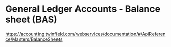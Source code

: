 # General Ledger Accounts - Balance sheet (BAS)

https://accounting.twinfield.com/webservices/documentation/#/ApiReference/Masters/BalanceSheets
